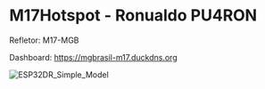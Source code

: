 # M17Hotspot - Ronualdo PU4RON 

Refletor: M17-MGB 

Dashboard: https://mgbrasil-m17.duckdns.org

![ESP32DR_Simple_Model](https://user-images.githubusercontent.com/40077152/222991500-7b675acb-5a5e-4ced-bf50-ee91403a353b.png)
